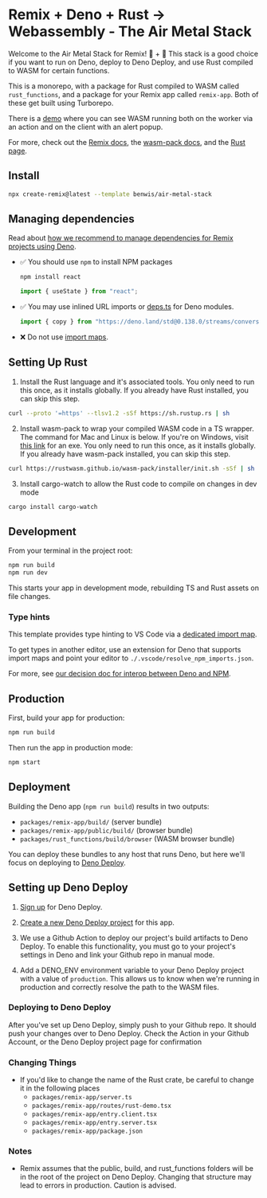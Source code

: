 # Remix + Deno + Rust -> Webassembly - The Air Metal Stack

Welcome to the Air Metal Stack for Remix! 🦕 + 🦀
This stack is a good choice if you want to run on Deno, deploy to Deno Deploy, and use Rust compiled to WASM for certain functions.

This is a monorepo, with a package for Rust compiled to WASM called `rust_functions`, and a package for your Remix app called `remix-app`. Both of these get built using Turborepo.

There is a [demo](https://remix-air-metal-stack.deno.dev/) where you can see WASM running both on the worker via an action and on the client with an alert popup.

For more, check out the [Remix docs](https://remix.run/docs), the [wasm-pack docs](https://rustwasm.github.io/wasm-pack/), and the [Rust page](https://www.rust-lang.org/).

## Install

```sh
npx create-remix@latest --template benwis/air-metal-stack
```

## Managing dependencies

Read about [how we recommend to manage dependencies for Remix projects using Deno](https://github.com/remix-run/remix/blob/main/decisions/0001-use-npm-to-manage-npm-dependencies-for-deno-projects.md).

- ✅ You should use `npm` to install NPM packages
  ```sh
  npm install react
  ```
  ```ts
  import { useState } from "react";
  ```
- ✅ You may use inlined URL imports or [deps.ts](https://deno.land/manual/examples/manage_dependencies#managing-dependencies) for Deno modules.
  ```ts
  import { copy } from "https://deno.land/std@0.138.0/streams/conversion.ts";
  ```
- ❌ Do not use [import maps](https://deno.land/manual/linking_to_external_code/import_maps).

## Setting Up Rust

1. Install the Rust language and it's associated tools. You only need to run this once, as it installs globally. If you already have Rust installed, you can skip this step.
```sh
curl --proto '=https' --tlsv1.2 -sSf https://sh.rustup.rs | sh
```

2. Install wasm-pack to wrap your compiled WASM code in a TS wrapper. The command for Mac and Linux is below. If you're on Windows, visit [this link](https://rustwasm.github.io/wasm-pack/installer/#) for an exe. You only need to run this once, as it installs globally. If you already have wasm-pack installed, you can skip this step.
```sh
curl https://rustwasm.github.io/wasm-pack/installer/init.sh -sSf | sh
```

3. Install cargo-watch to allow the Rust code to compile on changes in dev mode
```sh
cargo install cargo-watch
```
## Development

From your terminal in the project root:

```sh
npm run build
npm run dev
```

This starts your app in development mode, rebuilding TS and Rust assets on file changes. 

### Type hints

This template provides type hinting to VS Code via a [dedicated import map](./.vscode/resolve_npm_imports.json).

To get types in another editor, use an extension for Deno that supports import maps and point your editor to `./.vscode/resolve_npm_imports.json`.

For more, see [our decision doc for interop between Deno and NPM](https://github.com/remix-run/remix/blob/main/decisions/0001-use-npm-to-manage-npm-dependencies-for-deno-projects.md#vs-code-type-hints).

## Production

First, build your app for production:

```sh
npm run build
```

Then run the app in production mode:

```sh
npm start
```

## Deployment

Building the Deno app (`npm run build`) results in two outputs:

- `packages/remix-app/build/` (server bundle)
- `packages/remix-app/public/build/` (browser bundle)
- `packages/rust_functions/build/browser` (WASM browser bundle)

You can deploy these bundles to any host that runs Deno, but here we'll focus on deploying to [Deno Deploy](https://deno.com/deploy).

## Setting up Deno Deploy

1. [Sign up](https://dash.deno.com/signin) for Deno Deploy.

2. [Create a new Deno Deploy project](https://dash.deno.com/new) for this app.

3. We use a Github Action to deploy our project's build artifacts to Deno Deploy. To enable this functionality, you must go to your project's settings in Deno and link your Github repo in manual mode.

4. Add a DENO_ENV environment variable to your Deno Deploy project with a value of `production`. This allows us to know when we're running in production and correctly resolve the path to the WASM files.


### Deploying to Deno Deploy

After you've set up Deno Deploy, simply push to your Github repo. It should push your changes over to Deno Deploy. Check the Action in your Github Account, or the Deno Deploy project page for confirmation

### Changing Things
- If you'd like to change the name of the Rust crate, be careful to change it in the following places
  - `packages/remix-app/server.ts`
  - `packages/remix-app/routes/rust-demo.tsx`
  - `packages/remix-app/entry.client.tsx`
  - `packages/remix-app/entry.server.tsx`
  - `packages/remix-app/package.json`

### Notes

- Remix assumes that the public, build, and rust_functions folders will be in the root of the project on Deno Deploy. Changing that structure may lead to errors in production. Caution is advised.